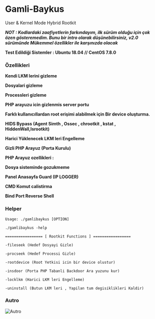 # Gamli-Baykus
User &amp; Kernel Mode Hybrid Rootkit

***NOT : Kodlardaki zaafiyetlerin farkındayım, ilk sürüm olduğu için çok özen gösteremedim. Bunu bir intro olarak düşünebilirsiniz,
 v2.0 sürümünde Mükemmel özellikler ile karşınızda olacak***
 
 

**Test Edildiği Sistemler : Ubuntu 18.04 // CentOS 7.8.0**

### Özellikleri

**Kendi LKM lerini gizleme**

**Dosyalari gizleme**

**Processleri gizleme**

**PHP arayuzu icin gizlenmis server portu**

**Farklı kullanıcıllardan root erişimi alabilmek için Bir device oluşturma.**

**HIDS Bypass (Agent Simth , Ossec , chrootkit , kstat , HiddenWall,lsrootkit)**

**Harici Yüklenecek LKM leri Engelleme**

**Gizli PHP Arayuz (Porta Kurulu)**


**PHP Arayuz ozellikleri :**

**Dosya sisteminde gozukmeme**

**Panel Anasayfa Guard (IP LOGGER)**

**CMD Komut calistirma**

**Bind Port Reverse Shell**



### Helper

```
Usage: ./gamlibaykus [OPTION]                                     
                                                                              
./gamlibaykus -help                                               	
                                                                               	      
================= [ Rootkit Functions ] =================          
                                                                                   
-fileseek (Hedef Dosyayi Gizle)                                    
                                                                              
-procseek (Hedef Processi Gizle)                                   
                                                                               
-rootdevice (Root Yetkisi icin bir device olustur)                 
                                                                               
-insdoor (Porta PHP Tabanli Backdoor Ara yuzunu kur)               
                                                                                 
-locklkm (Harici LKM leri Engelleme)                               
                                                                                 
-uninstall (Butun LKM leri , Yapilan tum degisiklikleri Kaldir)
```


### Autro




![Autro](autro.png)
